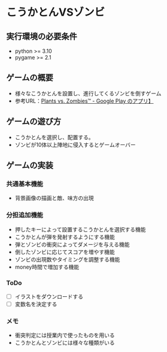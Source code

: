 # こうかとんVSゾンビ

## 実行環境の必要条件
* python >= 3.10
* pygame >= 2.1

## ゲームの概要
* 様々なこうかとんを設置し、進行してくるゾンビを倒すゲーム
* 参考URL：[Plants vs. Zombies™ - Google Play のアプリ】](https://play.google.com/store/apps/details?id=com.ea.game.pvzfree_row&hl=ja)

## ゲームの遊び方
* こうかとんを選択し、配置する。
* ゾンビが10体以上陣地に侵入するとゲームオーバー

## ゲームの実装
### 共通基本機能
* 背景画像の描画と敵、味方の出現

### 分担追加機能
* 押したキーによって設置するこうかとんを選択する機能
* こうかとんが弾を発射するようにする機能
* 弾とゾンビの衝突によってダメージを与える機能
* 倒したゾンビに応じてスコアを増やす機能
* ゾンビの出現数やタイミングを調整する機能
* money時間で増加する機能

### ToDo
- [ ] イラストをダウンロードする
- [ ] 変数名を決定する

### メモ
* 衝突判定には授業内で使ったものを用いる
* こうかとんとゾンビには様々な種類がいる
